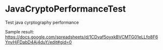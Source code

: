 # JavaCryptoPerformanceTest

Test java cyrptography performance

Sample result: https://docs.google.com/spreadsheets/d/1CDvaf5oyxkBVCMTG01eLLfo8F6YnvHjFDabD4Aj4duY/edit#gid=0

